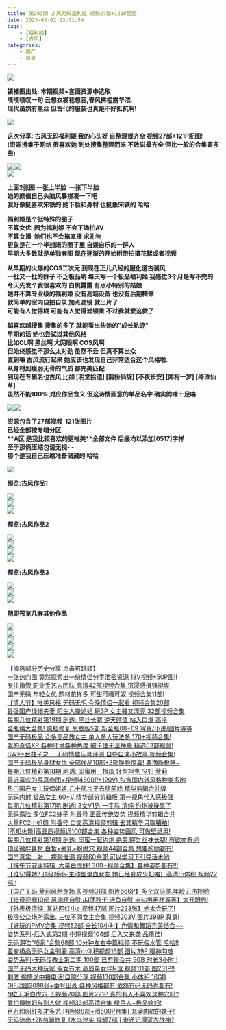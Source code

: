 ```yaml
---
title: 第203期 古风无码福利姬 视频27部+121P配图
date: 2023-03-02 23:31:54
tags:
	- [福利姬]
	- [古风]
categories: 
	- 国产
	- 自录
---
```


![](https://img.picel48.com/i/2023/02/18/khq94q.jpg)

**镇楼图出处: 本期视频+套图资源中选取  
啧啧啧叹一句 云想衣裳花想容,春风拂槛露华浓.  
现代虽然有黑丝 但古代的服装也真是不好抵抗啊!**

![](https://img.picel48.com/i/2023/01/03/f9a0an.gif)

**这次分享: 古风无码福利姬 我的心头好 自整理很齐全 视频27部+121P配图!  
(资源搜集于网络 很喜欢她 到处搜集整理而来 不敢说最齐全 但比一般的合集要多些)**

![](https://img.picel48.com/i/2023/01/03/f9a0an.gif)![](https://img.picel48.com/i/2023/02/18/khqt0a.jpg)  
![](https://img.picel48.com/i/2023/02/18/khqxkr.jpg)

**上面2张图 一张上半脸  一张下半脸  
她的颜值自己头脑风暴拼凑一下吧  
我好像挺喜欢宋铁的 她下脸和身材 也挺象宋铁的 哈哈**

**福利姬是个挺特殊的圈子  
不算女优  因为福利姬 不会下场拍AV  
不算女播  她们也不会搞直播 求礼物  
更象是在一个半封闭的圈子里 自娱自乐的一群人  
早期大多数就是单独套图 现在逐渐的开始附带拍摄花絮或者视频**

**从早期的火爆的COS二次元 到现在正儿八经的服化道古装风  
一批又一批的妹子 不乏极品哟 每天写一个极品福利姬 我感觉3个月是写不完的  
今天先发个我很喜欢的 白桃露露 有点小特别的姑娘  
她并不算专业级的福利姬 没有高端设备 也没有后期精修  
就简单的室内自拍自录 加点滤镜 就出片了  
可能有人觉得糊 可能有人觉得滤镜重 不过我就爱这款了**

**越喜欢越搜集 搜集的多了 就能看出些她的"成长轨迹"  
早期的话 她也尝试过其他风格  
比如OL啊 黑丝啊 大网眼啊 COS风啊  
但始终感觉不那么太对劲 虽然不丑 但真不算出众  
直到嘛 古风流行起来 她应该也发现自己非常适合这个风格啦.  
从身材到瘦弱无骨的气质 都完美匹配.  
到现在专辑名也古风 比如 \[明堂拾遗\] \[鹊桥仙辞\] \[不夜长安\] \[南柯一梦\] \[绛珠仙草\]  
虽然不能100% 对应作品含义 但这诗情画意的单品名字 确实韵味十足咯**

![](https://img.picel48.com/i/2023/01/03/f9a0an.gif)![](https://img.picel48.com/i/2023/02/18/khwt56.png)

**资源包含了27部视频  121张图片  
****已经全部按专辑分区**  
**A区 是我比较喜欢的更唯美****全部文件 后缀均以添加\[0517\]字样  
至于那俩压缩包请无视- -  
那个是我自己压缩准备储藏的 哈哈**



![](https://img.picel48.com/i/2023/01/03/f9a0an.gif)

**预览:古风作品1**

![](https://img.picel48.com/i/2023/02/18/kic5wp.gif)  
![](https://img.picel48.com/i/2023/02/18/kidnr0.jpg)  
![](https://img.picel48.com/i/2023/01/03/f9a0an.gif)

**预览:古风作品2**

![](https://img.picel48.com/i/2023/02/18/kil93n.gif)  
![](https://img.picel48.com/i/2023/02/18/kiwsg4.gif)  
![](https://img.picel48.com/i/2023/02/18/kixw7t.jpg)  
![](https://img.picel48.com/i/2023/01/03/f9a0an.gif)

**预览:古风作品3**

![](https://img.picel48.com/i/2023/02/18/kk714z.gif)  
![](https://img.picel48.com/i/2023/02/18/kk84lq.jpg)  
![](https://img.picel48.com/i/2023/01/03/f9a0an.gif)

**随即预览几套其他作品**

![](https://img.picel48.com/i/2023/02/18/kmll9h.jpg)  
![](https://img.picel48.com/i/2023/02/18/kmm3ng.jpg)  
![](https://img.picel48.com/i/2023/02/18/kmmluh.jpg)  
![](https://img.picel48.com/i/2023/02/18/kmn8we.jpg)  
![](https://img.picel48.com/i/2023/02/18/kmnvjx.jpg)  

【摘选部分历史分享 点击可跳转】  
[一张热门图 竟然探索出一份情侣分手泄密资源 18V视频+50P图!!](https://pw.sbnc2p.xyz/2048/read.php?tid-9385452.html)  
[专注撸管 职业手艺人团队 高清42部视频合集 沉浸感很强挺爽](https://pw.sbnc2p.xyz/2048/read.php?tid-9382197.html)  
[国产无码 年轻女优 题材花样多 可甜可骚可奴 视频合集11部!](https://pw.sbnc2p.xyz/2048/read.php?tid-9376517.html)  
[【情人节】唯美风格 无码无毛 今晚情侣一起看 视频合集20部](https://pw.sbnc2p.xyz/2048/read.php?tid-9371636.html)  
[最强国产绿帽夫妻 陌生人操媳妇 玩3P 女主骚又漂亮 32部视频合集](https://pw.sbnc2p.xyz/2048/read.php?tid-9367620.html)  
[每期几位精彩第19期 剧透: 黑丝长腿 逆天颜值 站入口爆 高冷](https://pw.sbnc2p.xyz/2048/read.php?tid-9362461.html)  
[金瓶梅大合集! 原档修复 思敏版5部 新金瓶08+09 写真/小说/图片等等](https://pw.sbnc2p.xyz/2048/read.php?tid-9358910.html)  
[国产无码极品 众多高品质女主 单人多人玩法多 170+视频合集!](https://pw.sbnc2p.xyz/2048/read.php?tid-9352853.html)  
[我的奇怪XP 各种环境各种角度 被卡住无法挣脱 精选63部视频!](https://pw.sbnc2p.xyz/2048/read.php?tid-9344399.html)  
[SW\*\*台柱子之一 无码情趣玩具评测 自导自演小故事 视频合集!](https://pw.sbnc2p.xyz/2048/read.php?tid-9328699.html)  
[国产无码极品身材女优 全部作品10部+3部换脸惊喜! 要撸断枪咯~](https://pw.sbnc2p.xyz/2048/read.php?tid-9322397.html)  
[每期几位精彩第18期 剧透: 闺蜜用一根瓜 轻型坦克 少妇 萝莉](https://pw.sbnc2p.xyz/2048/read.php?tid-9314712.html)  
[最近喜欢的写真套图+视频(4800P+120V) 包含国内外风格种类多哟](https://pw.sbnc2p.xyz/2048/read.php?tid-9306837.html)  
[热门国产女主玩偶姐姐 几十部片子去除前戏 精华剪辑合并版](https://pw.sbnc2p.xyz/2048/read.php?tid-9294762.html)  
[无码内射 极品女主 60+V 精华部分剪辑版 第一视角代入感极强](https://pw.sbnc2p.xyz/2048/read.php?tid-9285435.html)  
[每期几位精彩第17期 剧透: 3女V1男 一字马 清纯 约炮被操尿了](https://pw.sbnc2p.xyz/2048/read.php?tid-9273565.html)  
[无码露脸 多位FC2妹子 附番号 正面传统姿势 视频精华剪辑合并](https://pw.sbnc2p.xyz/2048/read.php?tid-9260919.html)  
[大量FC2小姐姐 附番号 口交高清视频剪辑 去其精华只取糟粕!](https://pw.sbnc2p.xyz/2048/read.php?tid-9250210.html)  
[\[不知火舞\]高品质视频近100部合集 各种姿势画风 可做壁纸用!](https://pw.sbnc2p.xyz/2048/read.php?tid-9238435.html)  
[每期几位精彩第16期 剧透: 闺蜜一起约炮 绝美潮吹 丝袜长腿! 有欲亦有纯](https://pw.sbnc2p.xyz/2048/read.php?tid-9222105.html)  
[顶级微胖身材 白皙+豪乳+粉嫩穴 视频44部合集 想要的她都有!](https://pw.sbnc2p.xyz/2048/read.php?tid-9210763.html)  
[国产真实一对一 裸聊泄漏 视频60余部 可以学习下引导话术哟](https://pw.sbnc2p.xyz/2048/read.php?tid-9202980.html)  
[【端午节安康特辑  大量白虎妹! 300+视频合集】各种姿势都有!!!](https://pw.sbnc2p.xyz/2048/read.php?tid-9191692.html)  
[【谁记得她? 顶级娇小-主动型混血女友 她已经变成少妇咯】高清小体积 视频22部!!](https://pw.sbnc2p.xyz/2048/read.php?tid-9182117.html)  
[【国产无码 萝莉风格专场 长视频31部 图片666P】多个双马尾,年龄无违规哟!](https://pw.sbnc2p.xyz/2048/read.php?tid-9156665.html)  
[【猎奇视频10部 风油精自慰 JJ荡秋千 活鱼自慰 电钻男用杯等等】大开眼界!](https://pw.sbnc2p.xyz/2048/read.php?tid-9147235.html)  
[【外表极清纯  某站网红小e 视频47部 图片233张】她太会玩了!](https://pw.sbnc2p.xyz/2048/read.php?tid-9126339.html)  
[极限公众场所露出. 三位不同女主合集 视频203V 图片398P 真勇!](https://pw.sbnc2p.xyz/2048/read.php?tid-9106197.html)  
[【好玩的PMV合集 视频52部 全长10小时】色情和舞蹈完美结合~~](https://pw.sbnc2p.xyz/2048/read.php?tid-9097058.html)  
[姿势系列-后入式第2期 中短视频104部 后入又来袭 品质佳!](https://pw.sbnc2p.xyz/2048/read.php?tid-9051499.html)  
[无码潮吹"喷泉"合集68部 10分钟左右中篇视频 不玩假水管 哈哈!!](https://pw.sbnc2p.xyz/2048/read.php?tid-9011235.html)  
[亚裔极品无码女主驯鹿 高清小体积视频16部 图片39P 眼神勾魂](https://pw.sbnc2p.xyz/2048/read.php?tid-9000800.html)  
[姿势系列-无码传教士第二期 100部 已剪辑合并 5GB 时长3小时!!](https://pw.sbnc2p.xyz/2048/read.php?tid-8982643.html)  
[国产无码大神玩家 驭女有术 高质量女伴N位 视频111部 图231P!!](https://pw.sbnc2p.xyz/2048/read.php?tid-8976389.html)  
[刺激 偷情途中接电话!自购分享 视频130部合集 小体积 16GB](https://pw.sbnc2p.xyz/2048/read.php?tid-8959557.html)  
[GIF动图2088张+番号出处 各种风格都有 依然有码无码也都有!](https://pw.sbnc2p.xyz/2048/read.php?tid-8949915.html)  
[N位无毛白虎穴 长视频20部 图片221P 真的有人不喜欢这种穴吗?](https://pw.sbnc2p.xyz/2048/read.php?tid-8938739.html)  
[爱拍摄媳妇与别人做 视频33部高清合集 绿巨人+极品媳妇!](https://pw.sbnc2p.xyz/2048/read.php?tid-8913709.html)  
[百万粉网红多才多艺 \[视频98部+图500P合集\] 充满肉欲的妹子!](https://pw.sbnc2p.xyz/2048/read.php?tid-8900745.html)  
[无码流出+2K剪辑修复 \[水岛津实 视频7部 \] 谁还记得蓝衣战神?](https://pw.sbnc2p.xyz/2048/read.php?tid-8892057.html)

